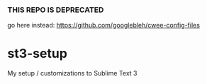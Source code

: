 ### THIS REPO IS DEPRECATED
go here instead: <https://github.com/googlebleh/cwee-config-files>

# st3-setup
My setup / customizations to Sublime Text 3
